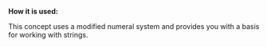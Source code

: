 **How it is used:**

This concept uses a modified numeral system and provides you with a basis for working with strings.
